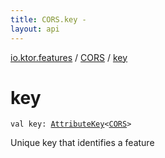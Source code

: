 ```yaml
---
title: CORS.key - 
layout: api
---
```


<div class='api-docs-breadcrumbs'><a href="../index.html">io.ktor.features</a> / <a href="index.html">CORS</a> / <a href="./key.html">key</a></div>

# key

<div class="signature"><code><span class="keyword">val </span><span class="identifier">key</span><span class="symbol">: </span><a href="../../io.ktor.util/-attribute-key/index.html"><span class="identifier">AttributeKey</span></a><span class="symbol">&lt;</span><a href="index.html"><span class="identifier">CORS</span></a><span class="symbol">&gt;</span></code></div>

Unique key that identifies a feature

